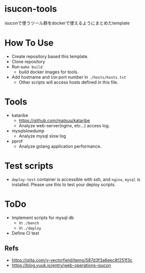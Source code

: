 # isucon-tools
isuconで使うツール群をdockerで使えるようにまとめたtemplate

# How To Use
- Create repository based this template.
- Clone repository
- Run `make build`
    - build docker images for tools.
- Add hostname and `SSH` port number in `./hosts/hosts.txt`
    - Other scripts will access hosts defined in this file.

# Tools
- kataribe
    - https://github.com/matsuu/kataribe
    - Analyze web-server(nginx, etc...) access log.
- mysqlslowdump
    - Analyze mysql slow log
- pprof
    - Analyze golang application performance.


# Test scripts
- `deploy-test` container is accessible with ssh, and `nginx`, `mysql` is installed. Please use this to test your deploy scripts.

# ToDo
- Implement scripts for mysql db
    - in `./bench`
    - in `./deploy`
- Define CI test


## Refs
- https://qiita.com/y-vectorfield/items/587d3f3a6eec8f251f3c
- https://blog.yuuk.io/entry/web-operations-isucon